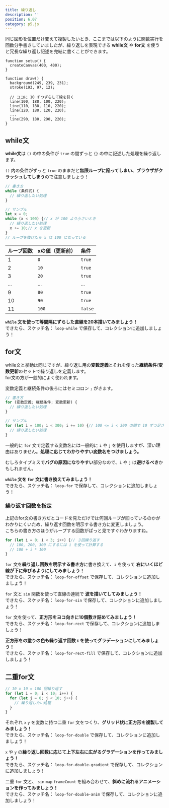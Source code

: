 ```yaml
---
title: 繰り返し
description: ''
position: 6.07
category: p5.js
---
```


同じ図形を位置だけ変えて複製したいとき、ここまでは以下のように関数実行を回数分手書きしていましたが、繰り返しを表現できる <strong>while文</strong> や <strong>for文</strong> を使うと冗長な繰り返し記述を完結に書くことができます。

```javascript[sketch.js]
function setup() {
  createCanvas(400, 400);
}

function draw() {
  background(249, 239, 231);
  stroke(193, 97, 12);

  // ヨコに 10 ずつずらして線を引く
  line(100, 180, 100, 220);
  line(110, 180, 110, 220);
  line(120, 180, 120, 220);
  ...
  line(290, 180, 290, 220);
}
```

<live-demo src="/resource/livedemo/p5js/loop/plain/"></live-demo>

## while文

**while文**は `()` の中の条件が `true` の間ずっと `{}` の中に記述した処理を繰り返します。

<alert type="warning">

`()` 内の条件がずっと `true` のままだと**無限ループに陥ってしまい、ブラウザがクラッシュしてしまう**ので注意しましょう！

</alert>

```javascript
// 書き方
while (条件式) {
  // 繰り返したい処理
}

// サンプル
let x = 0;
while (x < 100) {// x が 100 より小さいとき
  // 繰り返したい処理
  x += 10;// x を更新
}
// ループを抜けたら x は 100 になっている
```

|ループ回数|xの値（更新前）|条件|
|:--|:--|:--|
|1|`0`|`true`|
|2|`10`|`true`|
|3|`20`|`true`|
|...|...|...|
|9|`80`|`true`|
|10|`90`|`true`|
|11|`100`|`false`|

<live-demo src="/resource/livedemo/p5js/loop/while/"></live-demo>

<alert type="success">

**`while` 文を使って等間隔にずらした直線を20本描いてみましょう！**  
できたら、スケッチ名： `loop-while` で保存して、コレクションに追加しましょう！

</alert>


## for文

while文と挙動は同じですが、繰り返し用の**変数定義**とそれを使った**継続条件**/**変数更新**のセットで繰り返しを定義します。  
for文の方が一般的によく使われます。

変数定義と継続条件の後ろにはセミコロン `;` がきます。

```javascript
// 書き方
for (変数定義; 継続条件; 変数更新) {
  // 繰り返したい処理
}

// サンプル
for (let i = 100; i < 300; i += 10) {// 100 <= i < 300 の間で 10 ずつ足される
  // 繰り返したい処理
}
```

<alert>

一般的に `for` 文で定義する変数名には一般的に `i` や `j` を使用しますが、深い理由はありません。**処理に応じてわかりやすい変数名をつけましょう。**

</alert>

<alert type="warning">

むしろタイプミスで**バグの原因になりやすい**部分なので、`i` や `j` は**避けるべき**かもしれません。

</alert>

<alert type="success">

**`while` 文を `for` 文に書き換えてみましょう！**  
できたら、スケッチ名： `loop-for` で保存して、コレクションに追加しましょう！

</alert>

<live-demo src="/resource/livedemo/p5js/loop/for/"></live-demo>

### 繰り返す回数を指定

上記のfor文の書き方だとコードを見ただけでは何回ループが回っているのかがわかりにくいため、繰り返す回数を明示する書き方に変更しましょう。  
こちらの書き方のほうがループする回数がぱっと見ですぐわかりますね。

```javascript
for (let i = 0; i < 3; i++) {// ３回繰り返す
  // 100, 200, 300 にするには i を使って計算する
  // 100 + i * 100
}
```

<alert type="success">

`for` 文を**繰り返し回数を明示する書き方**に書き換えて、`i` を使って **右にいくほど線が下に伸びるようにしてみましょう！**  
できたら、スケッチ名： `loop-for-offset` で保存して、コレクションに追加しましょう！

</alert>

<live-demo src="/resource/livedemo/p5js/loop/for-offset/"></live-demo>

<alert type="success">

`for` 文と `sin` 関数を使って直線の連続で **波を描いてしてみましょう！**  
できたら、スケッチ名： `loop-for-sin` で保存して、コレクションに追加しましょう！

</alert>

<live-demo src="/resource/livedemo/p5js/loop/for-sin/"></live-demo>

<alert type="success">

`for` 文を使って、**正方形をヨコ向きに10個敷き詰めてみましょう！**  
できたら、スケッチ名： `loop-for-rect` で保存して、コレクションに追加しましょう！

</alert>

<live-demo src="/resource/livedemo/p5js/loop/for-rect/"></live-demo>

<alert type="success">

**正方形をの塗りの色も繰り返す回数 `i` を使ってグラデーションにしてみましょう！**  
できたら、スケッチ名： `loop-for-rect-fill` で保存して、コレクションに追加しましょう！

</alert>

<live-demo src="/resource/livedemo/p5js/loop/for-rect-fill/"></live-demo>

## 二重for文

```javascript
// 10 x 10 = 100 回繰り返す
for (let i = 0; i < 10; i++) {
  for (let j = 0; j < 10; j++) {
    // 繰り返したい処理
  }
}
```

<alert type="success">

それぞれ `x` `y` を変数に持つ二重 `for` 文をつくり、**グリッド状に正方形を複製してみましょう！**  
できたら、スケッチ名： `loop-for-double` で保存して、コレクションに追加しましょう！

</alert>

<live-demo src="/resource/livedemo/p5js/loop/for-double/"></live-demo>

<alert type="success">

`x` や `y` の**繰り返し回数に応じて上下左右に広がるグラデーションを作ってみましょう！**  
できたら、スケッチ名： `loop-for-double-gradient` で保存して、コレクションに追加しましょう！

</alert>

<live-demo src="/resource/livedemo/p5js/loop/for-double-gradient/"></live-demo>

<alert type="success">

二重 `for` 文と、 `sin` `map` `frameCount` を組み合わせて、**斜めに流れるアニメーションを作ってみましょう！**  
できたら、スケッチ名： `loop-for-double-anim` で保存して、コレクションに追加しましょう！

</alert>

<live-demo src="/resource/livedemo/p5js/loop/for-double-anim/"></live-demo>
